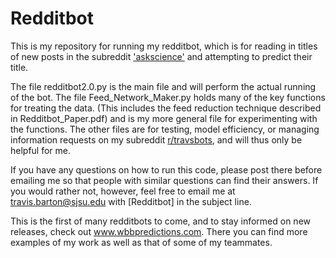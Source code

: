 # Redditbot

This is my repository for running my redditbot, which is for reading in titles of new posts in the subreddit ['askscience'](https://old.reddit.com/r/askscience/) and attempting to predict their title.

The file redditbot2.0.py is the main file and will perform the actual running of the bot.
The file Feed_Network_Maker.py holds many of the key functions for treating the data. (This includes the feed reduction technique described in Redditbot_Paper.pdf) and is my more general file for experimenting with the functions. 
The other files are for testing, model efficiency, or managing information requests on my subreddit [r/travsbots](https://old.reddit.com/r/travsbots/), and will thus only be helpful for me.

If you have any questions on how to run this code, please post there before emailing me so that people with similar questions can find their answers. If you would rather not, however, feel free to email me at travis.barton@sjsu.edu with [Redditbot] in the subject line. 

This is the first of many redditbots to come, and to stay informed on new releases, check out www.wbbpredictions.com. There you can find more examples of my work as well as that of some of my teammates. 
